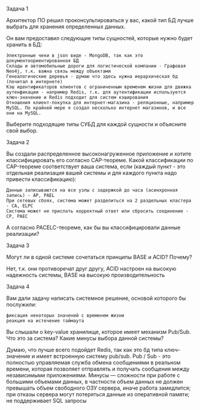 Задача 1

Архитектор ПО решил проконсультироваться у вас, какой тип БД лучше выбрать для хранения определенных данных.

Он вам предоставил следующие типы сущностей, которые нужно будет хранить в БД:

    Электронные чеки в json виде - MongoDB, так как это документоориентированная БД
    Склады и автомобильные дороги для логистической компании - Графовая Neo4j, т.к. важна связь между объектами
    Генеалогические деревья - думаю что здесь нужна иерархическая бд (почитал в интернете)
    Кэш идентификаторов клиентов с ограниченным временем жизни для движка аутенфикации - например Redis, т.к. для аутентификации используется ключ-значение и Redis подходит для систем кэширования
    Отношения клиент-покупка для интернет-магазина - реляционные, например MySQL. По крайней мере я создал несколько интернет магазинов, и все они на MySQL.

Выберите подходящие типы СУБД для каждой сущности и объясните свой выбор.

Задача 2

Вы создали распределенное высоконагруженное приложение и хотите классифицировать его согласно CAP-теореме. Какой классификации по CAP-теореме соответствует ваша система, если (каждый пункт - это отдельная реализация вашей системы и для каждого пункта надо привести классификацию):

    Данные записываются на все узлы с задержкой до часа (асинхронная запись) - AP, PAEL
    При сетевых сбоях, система может разделиться на 2 раздельных кластера - CA, ELPC
    Система может не прислать корректный ответ или сбросить соединение - CP, PAEC

А согласно PACELC-теореме, как бы вы классифицировали данные реализации?


Задача 3

Могут ли в одной системе сочетаться принципы BASE и ACID? Почему?

Нет, т.к. они противоречат друг другу, ACID настроен на высокую надежность системы, BASE на высокую производительность

Задача 4

Вам дали задачу написать системное решение, основой которого бы послужили:

    фиксация некоторых значений с временем жизни
    реакция на истечение таймаута

Вы слышали о key-value хранилище, которое имеет механизм Pub/Sub. Что это за система? Какие минусы выбора данной системы?

Думаю, что лучше всего подойдет Redis, так как это бд типа ключ-значение и имеет встроенную систему pub/sub.
Pub / Sub - это полностью управляемая служба обмена сообщениями в реальном времени, которая позволяет отправлять и получать сообщения между независимыми приложениями.
Минусы — сложности при работе с большими объемами данных, в частности объем данных не должен превышать объем свободного ОЗУ сервера, иначе работа замедлится; при отказы сервера могут потеряться данные из оперативной памяти; не поддерживает SQL запросы
